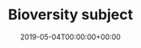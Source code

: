 ---
title: 'Bioversity subject'
field: 'cg.subject.bioversity'
slug: 'cg-subject-bioversity'
required: False
vocabulary: 'cg-subject-bioversity.txt'
date: '2019-05-04T00:00:00+00:00'
---